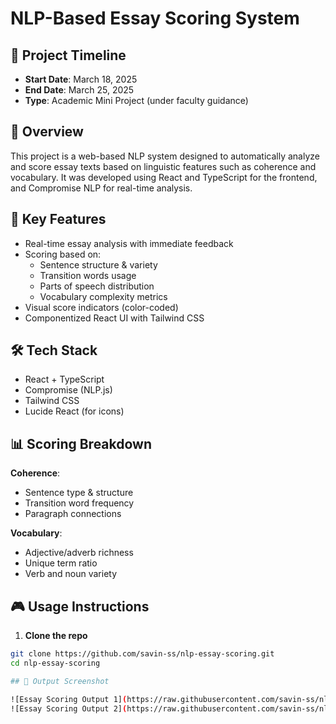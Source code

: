# NLP-Based Essay Scoring System

## 📅 Project Timeline
- **Start Date**: March 18, 2025  
- **End Date**: March 25, 2025  
- **Type**: Academic Mini Project (under faculty guidance)

## 📘 Overview
This project is a web-based NLP system designed to automatically analyze and score essay texts based on linguistic features such as coherence and vocabulary. It was developed using React and TypeScript for the frontend, and Compromise NLP for real-time analysis.

## 🧠 Key Features
- Real-time essay analysis with immediate feedback
- Scoring based on:
  - Sentence structure & variety
  - Transition words usage
  - Parts of speech distribution
  - Vocabulary complexity metrics
- Visual score indicators (color-coded)
- Componentized React UI with Tailwind CSS

## 🛠️ Tech Stack
- React + TypeScript  
- Compromise (NLP.js)  
- Tailwind CSS  
- Lucide React (for icons)  

## 📊 Scoring Breakdown
**Coherence**:
- Sentence type & structure
- Transition word frequency
- Paragraph connections

**Vocabulary**:
- Adjective/adverb richness
- Unique term ratio
- Verb and noun variety

## 🎮 Usage Instructions
1. **Clone the repo**
```bash
git clone https://github.com/savin-ss/nlp-essay-scoring.git
cd nlp-essay-scoring

## 📸 Output Screenshot

![Essay Scoring Output 1](https://raw.githubusercontent.com/savin-ss/nlp-essay-scoring/main/assets/output1.png)
![Essay Scoring Output 2](https://raw.githubusercontent.com/savin-ss/nlp-essay-scoring/main/assets/output2.png)

